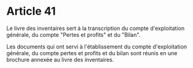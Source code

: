 # Article 41

Le livre des inventaires sert à la transcription du compte d'exploitation générale, du compte "Pertes et profits" et du "Bilan".

Les documents qui ont servi à l'établissement du compte d'exploitation générale, du compte pertes et profits et du bilan sont réunis en une brochure annexée au livre des inventaires.

